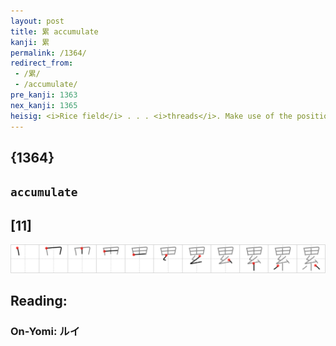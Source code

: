 ```yaml
---
layout: post
title: 累 accumulate
kanji: 累
permalink: /1364/
redirect_from:
 - /累/
 - /accumulate/
pre_kanji: 1363
nex_kanji: 1365
heisig: <i>Rice field</i> . . . <i>threads</i>. Make use of the position of the elements to distinguish this kanji from that of the previous frame.
---
```


## {1364}

## `accumulate`

## [11]

<div class="stroke"><img src="../images/E7B4AF.png" /></div>

## Reading:

### On-Yomi: ルイ
